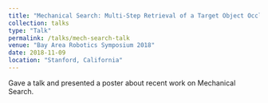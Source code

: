 ```yaml
---
title: "Mechanical Search: Multi-Step Retrieval of a Target Object Occluded by Clutter"
collection: talks
type: "Talk"
permalink: /talks/mech-search-talk
venue: "Bay Area Robotics Symposium 2018"
date: 2018-11-09
location: "Stanford, California"
---
```


Gave a talk and presented a poster about recent work on Mechanical Search.
